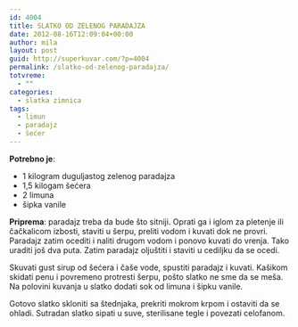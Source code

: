 ```yaml
---
id: 4004
title: SLATKO OD ZELENOG PARADAJZA
date: 2012-08-16T12:09:04+00:00
author: mila
layout: post
guid: http://superkuvar.com/?p=4004
permalink: /slatko-od-zelenog-paradajza/
totvreme:
  - ""
categories:
  - slatka zimnica
tags:
  - limun
  - paradajz
  - šećer
---
```

**Potrebno je**:

  * 1 kilogram duguljastog zelenog paradajza
  * 1,5 kilogam šećera
  * 2 limuna
  * šipka vanile

**Priprema**: paradajz treba da bude što sitniji. Oprati ga i iglom za pletenje ili čačkalicom izbosti, staviti u šerpu, preliti vodom i kuvati dok ne provri. Paradajz zatim ocediti i naliti drugom vodom i ponovo kuvati do vrenja. Tako uraditi još dva puta. Zatim paradajz oljuštiti i staviti u cediljku da se ocedi.

Skuvati gust sirup od šećera i čaše vode, spustiti paradajz i kuvati. Kašikom skidati penu i povremeno protresti šerpu, pošto slatko ne sme da se meša. Na polovini kuvanja u slatko dodati sok od limuna i šipku vanile.

Gotovo slatko skloniti sa štednjaka, prekriti mokrom krpom i ostaviti da se ohladi. Sutradan slatko sipati u suve, sterilisane tegle i povezati celofanom.